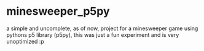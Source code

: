 # minesweeper_p5py
a simple and uncomplete, as of now, project for a minesweeper game using pythons p5 library (p5py), this was just a fun experiment and is very unoptimized :p
